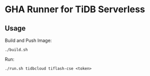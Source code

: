 # GHA Runner for TiDB Serverless

## Usage

Build and Push Image:

```shell
./build.sh
```

Run:

```shell
./run.sh tidbcloud tiflash-cse <token>
```
